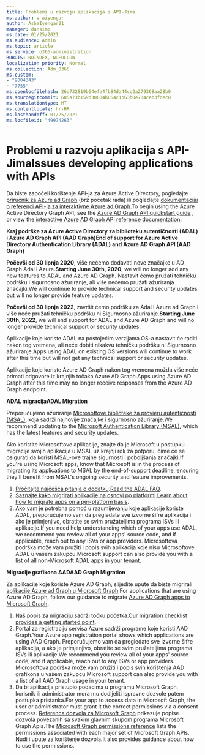 ```yaml
---
title: Problemi u razvoju aplikacija s API-Jima
ms.author: v-aiyengar
author: AshaIyengar21
manager: dansimp
ms.date: 01/25/2021
ms.audience: Admin
ms.topic: article
ms.service: o365-administration
ROBOTS: NOINDEX, NOFOLLOW
localization_priority: Normal
ms.collection: Adm_O365
ms.custom:
- "9004343"
- "7755"
ms.openlocfilehash: 26d732819b64efa4fb84da44cc2a279368aa28b0
ms.sourcegitcommit: 605a73b159d30634b064c1b63b0e734ceb3fdec8
ms.translationtype: MT
ms.contentlocale: hr-HR
ms.lasthandoff: 01/25/2021
ms.locfileid: "49974263"
---
```

# <a name="issues-developing-applications-with-apis"></a><span data-ttu-id="7cdb5-102">Problemi u razvoju aplikacija s API-Jima</span><span class="sxs-lookup"><span data-stu-id="7cdb5-102">Issues developing applications with APIs</span></span>

<span data-ttu-id="7cdb5-103">Da biste započeli korištenje API-ja za Azure Active Directory, pogledajte [priručnik za Azure ad Graph](https://docs.microsoft.com/azure/active-directory/develop/microsoft-graph-intro) (brz početak rada) ili pogledajte [dokumentaciju o referenci API-ja za interaktivne Azure ad Graph](https://docs.microsoft.com/previous-versions/azure/ad/graph/api/api-catalog).</span><span class="sxs-lookup"><span data-stu-id="7cdb5-103">To begin using the Azure Active Directory Graph API, see the [Azure AD Graph API quickstart guide](https://docs.microsoft.com/azure/active-directory/develop/microsoft-graph-intro) , or view the [interactive Azure AD Graph API reference documentation](https://docs.microsoft.com/previous-versions/azure/ad/graph/api/api-catalog).</span></span>

<span data-ttu-id="7cdb5-104">**Kraj podrške za Azure Active Directory za biblioteku autentičnosti (ADAL) i Azure AD Graph API (AAD Graph)**</span><span class="sxs-lookup"><span data-stu-id="7cdb5-104">**End of support for Azure Active Directory Authentication Library (ADAL) and Azure AD Graph API (AAD Graph)**</span></span>

<span data-ttu-id="7cdb5-105">**Počevši od 30 lipnja 2020**, više nećemo dodavati nove značajke u AD Graph Adal i Azure.</span><span class="sxs-lookup"><span data-stu-id="7cdb5-105">**Starting June 30th, 2020**, we will no longer add any new features to ADAL and Azure AD Graph.</span></span> <span data-ttu-id="7cdb5-106">Nastavit ćemo pružati tehničku podršku i sigurnosno ažuriranje, ali više nećemo pružati ažuriranja značajki.</span><span class="sxs-lookup"><span data-stu-id="7cdb5-106">We will continue to provide technical support and security updates but will no longer provide feature updates.</span></span>

<span data-ttu-id="7cdb5-107">**Počevši od 30 lipnja 2022**, završit ćemo podršku za Adal i Azure ad Graph i više neće pružati tehničku podršku ni Sigurnosno ažuriranje.</span><span class="sxs-lookup"><span data-stu-id="7cdb5-107">**Starting June 30th, 2022**, we will end support for ADAL and Azure AD Graph and will no longer provide technical support or security updates.</span></span>

<span data-ttu-id="7cdb5-108">Aplikacije koje koriste ADAL na postojećim verzijama OS-a nastavit će raditi nakon tog vremena, ali neće dobiti nikakvu tehničku podršku ni Sigurnosno ažuriranje.</span><span class="sxs-lookup"><span data-stu-id="7cdb5-108">Apps using ADAL on existing OS versions will continue to work after this time but will not get any technical support or security updates.</span></span>

<span data-ttu-id="7cdb5-109">Aplikacije koje koriste Azure AD Graph nakon tog vremena možda više neće primati odgovore iz krajnjih točaka Azure AD Graph.</span><span class="sxs-lookup"><span data-stu-id="7cdb5-109">Apps using Azure AD Graph after this time may no longer receive responses from the Azure AD Graph endpoint.</span></span>

<span data-ttu-id="7cdb5-110">**ADAL migracija**</span><span class="sxs-lookup"><span data-stu-id="7cdb5-110">**ADAL Migration**</span></span>

<span data-ttu-id="7cdb5-111">Preporučujemo ažuriranje [Microsoftove biblioteke za provjeru autentičnosti (MSAL)](https://docs.microsoft.com/azure/active-directory/develop/v2-overview), koja sadrži najnovije značajke i sigurnosno ažuriranje.</span><span class="sxs-lookup"><span data-stu-id="7cdb5-111">We recommend updating to the [Microsoft Authentication Library (MSAL)](https://docs.microsoft.com/azure/active-directory/develop/v2-overview), which has the latest features and security updates.</span></span>

<span data-ttu-id="7cdb5-112">Ako koristite Microsoftove aplikacije, znajte da je Microsoft u postupku migracije svojih aplikacija u MSAL uz krajnji rok za potporu, čime će se osigurati da koristi MSAL-ove trajne sigurnosti i poboljšanja značajki.</span><span class="sxs-lookup"><span data-stu-id="7cdb5-112">If you're using Microsoft apps, know that Microsoft is in the process of migrating its applications to MSAL by the end-of-support deadline, ensuring they'll benefit from MSAL's ongoing security and feature improvements.</span></span>

1. <span data-ttu-id="7cdb5-113">[Pročitajte najčešća pitanja o dodatku](https://docs.microsoft.com/azure/active-directory/develop/msal-migration#frequently-asked-questions-faq).</span><span class="sxs-lookup"><span data-stu-id="7cdb5-113">[Read the ADAL FAQ](https://docs.microsoft.com/azure/active-directory/develop/msal-migration#frequently-asked-questions-faq).</span></span>
1. <span data-ttu-id="7cdb5-114">[Saznajte kako migrirati aplikacije na osnovi po platformi](https://docs.microsoft.com/azure/active-directory/develop/msal-migration#frequently-asked-questions-faq).</span><span class="sxs-lookup"><span data-stu-id="7cdb5-114">[Learn about how to migrate apps on a per-platform basis](https://docs.microsoft.com/azure/active-directory/develop/msal-migration#frequently-asked-questions-faq).</span></span>
1. <span data-ttu-id="7cdb5-115">Ako vam je potrebna pomoć u razumijevanju koje aplikacije koriste ADAL, preporučujemo vam da pregledate sve izvorne šifre aplikacija i ako je primjenjivo, obratite se svim pružateljima programa ISVs ili aplikacije.</span><span class="sxs-lookup"><span data-stu-id="7cdb5-115">If you need help understanding which of your apps use ADAL, we recommend you review all of your apps' source code, and if applicable, reach out to any ISVs or app providers.</span></span> <span data-ttu-id="7cdb5-116">Microsoftova podrška može vam pružiti i popis svih aplikacija koje nisu Microsoftove ADAL u vašem zakupcu.</span><span class="sxs-lookup"><span data-stu-id="7cdb5-116">Microsoft support can also provide you with a list of all non-Microsoft ADAL apps in your tenant.</span></span>

<span data-ttu-id="7cdb5-117">**Migracije grafikona AAD**</span><span class="sxs-lookup"><span data-stu-id="7cdb5-117">**AAD Graph Migration**</span></span>

<span data-ttu-id="7cdb5-118">Za aplikacije koje koriste Azure AD Graph, slijedite upute da biste migrirali [aplikacije Azure ad Graph u Microsoft Graph](https://docs.microsoft.com/graph/migrate-azure-ad-graph-overview?view=graph-rest-1.0&preserve-view=true).</span><span class="sxs-lookup"><span data-stu-id="7cdb5-118">For applications that are using Azure AD Graph, follow our guidance to migrate [Azure AD Graph apps to Microsoft Graph](https://docs.microsoft.com/graph/migrate-azure-ad-graph-overview?view=graph-rest-1.0&preserve-view=true).</span></span>

1. <span data-ttu-id="7cdb5-119">[Naš popis za migraciju sadrži točku početka](https://docs.microsoft.com/graph/migrate-azure-ad-graph-planning-checklist).</span><span class="sxs-lookup"><span data-stu-id="7cdb5-119">[Our migration checklist provides a getting started point](https://docs.microsoft.com/graph/migrate-azure-ad-graph-planning-checklist).</span></span> 
1. <span data-ttu-id="7cdb5-120">Portal za registraciju servisa Azure sadrži programe koje koristi AAD Graph.</span><span class="sxs-lookup"><span data-stu-id="7cdb5-120">Your Azure app registration portal shows which applications are using AAD Graph.</span></span> <span data-ttu-id="7cdb5-121">Preporučujemo vam da pregledate sve izvorne šifre aplikacija, a ako je primjenjivo, obratite se svim pružateljima programa ISVs ili aplikacije.</span><span class="sxs-lookup"><span data-stu-id="7cdb5-121">We recommend you review all of your apps' source code, and if applicable, reach out to any ISVs or app providers.</span></span> <span data-ttu-id="7cdb5-122">Microsoftova podrška može vam pružiti i popis svih korištenja AAD grafikona u vašem zakupcu.</span><span class="sxs-lookup"><span data-stu-id="7cdb5-122">Microsoft support can also provide you with a list of all AAD Graph usage in your tenant.</span></span>
1. <span data-ttu-id="7cdb5-123">Da bi aplikacija pristupio podacima u programu Microsoft Graph, korisnik ili administrator mora mu dodijeliti ispravne dozvole putem postupka pristanka.</span><span class="sxs-lookup"><span data-stu-id="7cdb5-123">For your app to access data in Microsoft Graph, the user or administrator must grant it the correct permissions via a consent process.</span></span> <span data-ttu-id="7cdb5-124">[Referenca dozvola za Microsoft Graph](https://docs.microsoft.com/graph/permissions-reference?context=graph%2Fapi%2Fbeta&view=graph-rest-beta&preserve-view=true) prikazuje popise dozvola povezanih sa svakim glavnim skupom programa Microsoft Graph Apis.</span><span class="sxs-lookup"><span data-stu-id="7cdb5-124">The [Microsoft Graph permissions reference](https://docs.microsoft.com/graph/permissions-reference?context=graph%2Fapi%2Fbeta&view=graph-rest-beta&preserve-view=true) lists the permissions associated with each major set of Microsoft Graph APIs.</span></span> <span data-ttu-id="7cdb5-125">Nudi i upute za korištenje dozvola.</span><span class="sxs-lookup"><span data-stu-id="7cdb5-125">It also provides guidance about how to use the permissions.</span></span>
